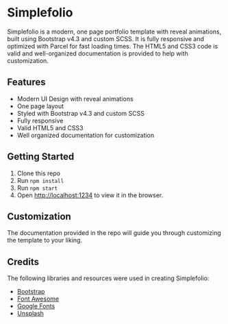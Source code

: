 # Simplefolio

Simplefolio is a modern, one page portfolio template with reveal animations, built using Bootstrap v4.3 and custom SCSS. It is fully responsive and optimized with Parcel for fast loading times. The HTML5 and CSS3 code is valid and well-organized documentation is provided to help with customization.

## Features

- Modern UI Design with reveal animations
- One page layout
- Styled with Bootstrap v4.3 and custom SCSS
- Fully responsive
- Valid HTML5 and CSS3
- Well organized documentation for customization

## Getting Started

1. Clone this repo
2. Run `npm install`
3. Run `npm start`
4. Open [http://localhost:1234](http://localhost:1234) to view it in the browser.

## Customization

The documentation provided in the repo will guide you through customizing the template to your liking.

## Credits

The following libraries and resources were used in creating Simplefolio:

- [Bootstrap](https://getbootstrap.com/)
- [Font Awesome](https://fontawesome.com/)
- [Google Fonts](https://fonts.google.com/)
- [Unsplash](https://unsplash.com/)

